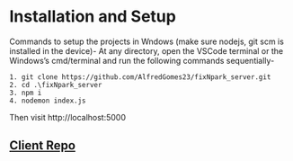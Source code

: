 #   Installation and Setup
Commands to setup the projects in Wndows (make sure nodejs, git scm is installed in the device)-
At any directory, open the VSCode terminal or the Windows’s cmd/terminal and run the following commands sequentially-

    1. git clone https://github.com/AlfredGomes23/fixNpark_server.git
    2. cd .\fixNpark_server
    3. npm i
    4. nodemon index.js
Then visit http://localhost:5000



## [Client Repo](https://github.com/AlfredGomes23/fixNpark_client.git)
